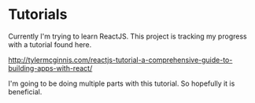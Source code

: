# Tutorials
Currently I'm trying to learn ReactJS. This project is tracking my progress with a tutorial found here.

http://tylermcginnis.com/reactjs-tutorial-a-comprehensive-guide-to-building-apps-with-react/

I'm going to be doing multiple parts with this tutorial. So hopefully it is beneficial.
